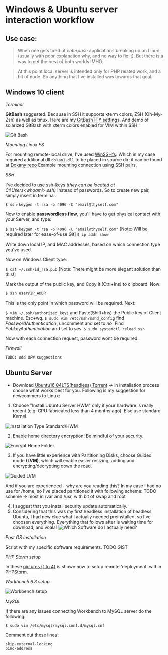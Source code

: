 # Windows & Ubuntu server interaction workflow

## Use case:
> When one gets tired of _enterprise_ applications breaking up on Linux (usually with poor explanation why, and no way to fix it). But there is a way to get the best of both worlds IMHO.

> At this point local server is intended only for PHP related work, and a bit of node. So anything that I've installed was towards that goal.

## Windows 10 client


*Terminal* 

**GitBash** suggested. Because in SSH it supports xterm colors, ZSH (Oh-My-Zsh) as well as tmux. Here are my [GitBashTTY settings](https://gist.github.com/l3xq/07aebaad79e51ed28756e9a4dc2a8012). And demo of solarized GitBash with xterm colors enabled for VIM within SSH:


![Git Bash][git-bash-gif]


*Mounting Linux FS*


For mounting remote-local drive, I've used [WinSSHfs](https://github.com/Foreveryone-cz/win-sshfs/releases). Which in my case required additional dll `dokan1.dll` to be placed in source dir; it can be found at [Dokany repo](https://github.com/dokan-dev/dokany/releases)
Example mounting connection using SSH pairs.


*SSH*


I've decided to use ssh-keys _(they can be located at C:\Users\<whoami>\.ssh)_ instead of passwords. So to create new pair, simply insert in terminal:


`$ ssh-keygen -t rsa -b 4096 -C "email@thyself.com"`


Now to enable **passwordless flow**, you'll have to get physical contact with your Server, and type:


`$ ssh-keygen -t rsa -b 4096 -C "email@thyself.com"`    [Note: Will be required later for ease-of-use Git]
`$ ip addr show`


Write down local IP, and MAC addresses, based on which connection type you've used.

Now on Windows Client type:


`$ cat ~/.ssh/id_rsa.pub`    [Note: There might be more elegant solution than this!]


Mark the output of the public key, and Copy it (Ctrl+Ins) to clipboard. Now:


`$ ssh user@IP_ADDR`


This is the only point in which password will be required. Next:


`$ vim ~/.ssh/authorized_keys` and Paste(Shift+Ins) the Public key of Client machine. Esc+wq.
`$ sudo vim /etc/ssh/sshd_config` find _PasswordAuthentication_, uncomment and set to _no_. Find _PubkeyAuthentication_ and set to _yes_.
`$ sudo systemctl reload ssh`


Now with each connection request, password wont be required.


*Firewall*


    TODO: Add UFW suggestions

## Ubuntu Server


* Download [Ubuntu16.04LTS(headless) Torrent](http://releases.ubuntu.com/16.04/ubuntu-16.04.3-server-amd64.iso.torrent?_ga=2.93931348.89627716.1518119172-582049912.1518119172) -> in installation process choose what works best for you. Following is my suggestion for newcommers to Linux:

1. Choose "Install Ubuntu Server HWM" only if your hardware is really recent (e.g. CPU fabricated less than 4 months ago). Else use standard Kernel.


![Installation Type Standard/HWM][install-type]


2. Enable home directory encryption! Be mindful of your security.


![Encrypt Home Folder][encrypt-home]


3. If you have little experience with Partitioning Disks, choose Guided mode **(LVM)**, which will enable easier resizing, adding and encrypting/decrypting down the road. 


![Guided LVM][part-disks]


And if you are experienced - why are you reading this? In my case I had no use for /home, so I've placed partitioned it with following scheme:
TODO scheme -> most in /var and /usr, with bit of swap and root

4. I suggest that you install security update automatically.
5. Considering that this was my first headless installation of headless Ubuntu, I had new clue what I actually needed preinstalled, so I've choosen everything. Everything that follows after is waiting time for download, and voala!
![Which Software do I actually need?][soft-select]


*Post OS Installation*


Script with my specific software requirements. TODO GIST


*PHP Storm setup*


In these [pictures (1 to 4)](https://github.com/l3xq/DevDocs/blob/master/ext/pics_PHPStorm_WBench) is shown how to setup remote 'deployment' within PHPStorm.


*Workbench 6.3 setup*


![Workbench setup][workbench]


*MySQL*


If there are any issues connecting Workbench to MySQL server do the following:


`$ sudo vim /etc/mysql/mysql.conf.d/mysql.cnf`

Comment out these lines:
```
skip-external-locking
bind-address
```





[install-type]: https://github.com/l3xq/DevDocs/blob/master/ext/pics_UbuntuServer/1.PNG
[encrypt-home]: https://github.com/l3xq/DevDocs/blob/master/ext/pics_UbuntuServer/2.PNG
[part-disks]: https://github.com/l3xq/DevDocs/blob/master/ext/pics_UbuntuServer/3.PNG
[soft-select]: https://github.com/l3xq/DevDocs/blob/master/ext/pics_UbuntuServer/4.PNG
[git-bash-gif]: https://github.com/l3xq/DevDocs/blob/master/ext/GitBash.gif
[workbench]: https://github.com/l3xq/DevDocs/blob/master/ext/pics_PHPStorm_WBench/wb-connect.PNG
